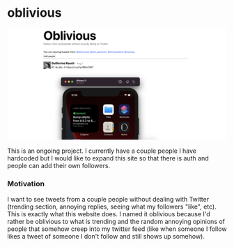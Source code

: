 # oblivious

![screenshot](screenshot.png)


This is an ongoing project. I currently have a couple people I have hardcoded but I would like to expand this site so that there is auth and people can add their own followers.

### Motivation

I want to see tweets from a couple people without dealing with Twitter (trending section, annoying replies, seeing what my followers "like", etc). This is exactly what this website does. I named it oblivious because I'd rather be oblivious to what is trending and the random annoying opinions of people that somehow creep into my twitter feed (like when someone I follow likes a tweet of someone I don't follow and still shows up somehow).
